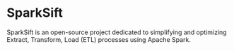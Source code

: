 # SparkSift
SparkSift is an open-source project dedicated to simplifying and optimizing Extract, Transform, Load (ETL) processes using Apache Spark. 
